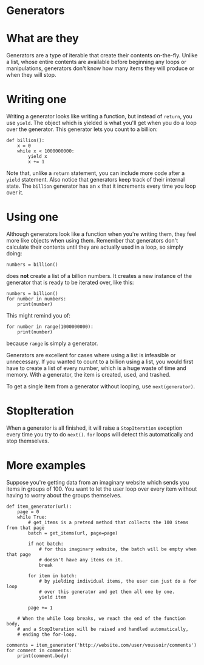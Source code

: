 Generators
==========


# What are they

Generators are a type of iterable that create their contents on-the-fly. Unlike a list, whose entire contents are available before beginning any loops or manipulations, generators don't know how many items they will produce or when they will stop.


# Writing one

Writing a generator looks like writing a function, but instead of `return`, you use `yield`. The object which is yielded is what you'll get when you do a loop over the generator. This generator lets you count to a billion:

    def billion():
        x = 0
        while x < 1000000000:
            yield x
            x += 1

Note that, unlike a `return` statement, you can include more code after a `yield` statement. Also notice that generators keep track of their internal state. The `billion` generator has an `x` that it increments every time you loop over it.


# Using one

Although generators look like a function when you're writing them, they feel more like objects when using them. Remember that generators don't calculate their contents until they are actually used in a loop, so simply doing:

    numbers = billion()

does **not** create a list of a billion numbers. It creates a new instance of the generator that is ready to be iterated over, like this:

    numbers = billion()
    for number in numbers:
        print(number)

This might remind you of:

    for number in range(1000000000):
        print(number)

because `range` is simply a generator.


Generators are excellent for cases where using a list is infeasible or unnecessary. If you wanted to count to a billion using a list, you would first have to create a list of every number, which is a huge waste of time and memory. With a generator, the item is created, used, and trashed.

To get a single item from a generator without looping, use `next(generator)`.


# StopIteration

When a generator is all finished, it will raise a `StopIteration` exception every time you try to do `next()`. `for` loops will detect this automatically and stop themselves.


# More examples

Suppose you're getting data from an imaginary website which sends you items in groups of 100. You want to let the user loop over every item without having to worry about the groups themselves.

    def item_generator(url):
        page = 0
        while True:
            # get_items is a pretend method that collects the 100 items from that page
            batch = get_items(url, page=page)

            if not batch:
                # for this imaginary website, the batch will be empty when that page
                # doesn't have any items on it.
                break

            for item in batch:
                # by yielding individual items, the user can just do a for loop
                # over this generator and get them all one by one.
                yield item

            page += 1

        # When the while loop breaks, we reach the end of the function body,
        # and a StopIteration will be raised and handled automatically,
        # ending the for-loop.

    comments = item_generator('http://website.com/user/voussoir/comments')
    for comment in comments:
        print(comment.body)
